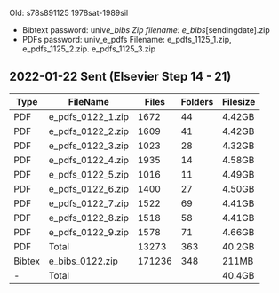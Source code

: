 Old: s78s891125
1978sat-1989sil

- Bibtext
  password: univ*e_bibs
  Zip filename: e_bibs*[sendingdate].zip
- PDFs
  password: univ_e_pdfs
  Filename:
  e_pdfs_1125_1.zip, e_pdfs_1125_2.zip. e_pdfs_1125_3.zip

## 2022-01-22 Sent (Elsevier Step 14 - 21)

| Type   | FileName          | Files  | Folders | Filesize |
| ------ | ----------------- | ------ | ------- | -------- |
| PDF    | e_pdfs_0122_1.zip | 1672   | 44      | 4.42GB   |
| PDF    | e_pdfs_0122_2.zip | 1609   | 41      | 4.42GB   |
| PDF    | e_pdfs_0122_3.zip | 1023   | 28      | 4.32GB   |
| PDF    | e_pdfs_0122_4.zip | 1935   | 14      | 4.58GB   |
| PDF    | e_pdfs_0122_5.zip | 1016   | 11      | 4.49GB   |
| PDF    | e_pdfs_0122_6.zip | 1400   | 27      | 4.50GB   |
| PDF    | e_pdfs_0122_7.zip | 1522   | 69      | 4.41GB   |
| PDF    | e_pdfs_0122_8.zip | 1518   | 58      | 4.41GB   |
| PDF    | e_pdfs_0122_9.zip | 1578   | 71      | 4.66GB   |
| PDF    | Total             | 13273  | 363     | 40.2GB   |
| Bibtex | e_bibs_0122.zip   | 171236 | 348     | 211MB    |
| -      | Total             |        |         | 40.4GB   |
